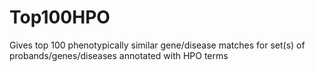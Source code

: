 # Top100HPO
Gives top 100 phenotypically similar gene/disease matches for set(s) of probands/genes/diseases annotated with HPO terms
